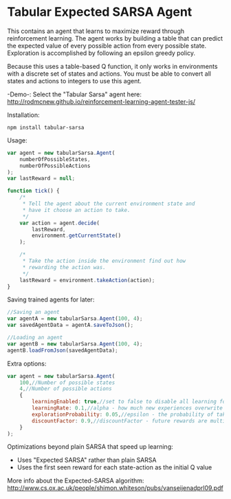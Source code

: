 # Tabular Expected SARSA Agent
This contains an agent that learns to maximize reward through reinforcement learning. The agent works by building a table that can predict the expected value of every possible action from every possible state. Exploration is accomplished by following an epsilon greedy policy.

Because this uses a table-based Q function, it only works in environments with a discrete set of states and actions. You must be able to convert all states and actions to integers to use this agent.

-Demo-:
Select the "Tabular Sarsa" agent here: http://rodmcnew.github.io/reinforcement-learning-agent-tester-js/ 

Installation:
```
npm install tabular-sarsa
```

Usage:
```Javascript
var agent = new tabularSarsa.Agent(
    numberOfPossibleStates,
    numberOfPossibleActions
);
var lastReward = null;

function tick() {
    /*
     * Tell the agent about the current environment state and
     * have it choose an action to take.
     */
    var action = agent.decide(
        lastReward,
        environment.getCurrentState()
    );

    /*
     * Take the action inside the environment find out how 
     * rewarding the action was.
     */
    lastReward = environment.takeAction(action);
}
```

Saving trained agents for later:
```Javascript
//Saving an agent
var agentA = new tabularSarsa.Agent(100, 4);
var savedAgentData = agentA.saveToJson();

//Loading an agent
var agentB = new tabularSarsa.Agent(100, 4);
agentB.loadFromJson(savedAgentData);
```
Extra options:
```Javascript
var agent = new tabularSarsa.Agent(
    100,//Number of possible states
    4,//Number of possible actions
    {
        learningEnabled: true,//set to false to disable all learning for higher execution speeds
        learningRate: 0.1,//alpha - how much new experiences overwrite previous ones
        explorationProbability: 0.05,//epsilon - the probability of taking random actions in the Epsilon Greedy policy
        discountFactor: 0.9,//discountFactor - future rewards are multiplied by this
    }
);

```

Optimizations beyond plain SARSA that speed up learning:
- Uses "Expected SARSA" rather than plain SARSA
- Uses the first seen reward for each state-action as the initial Q value
 
More info about the Expected-SARSA algorithm:
http://www.cs.ox.ac.uk/people/shimon.whiteson/pubs/vanseijenadprl09.pdf
